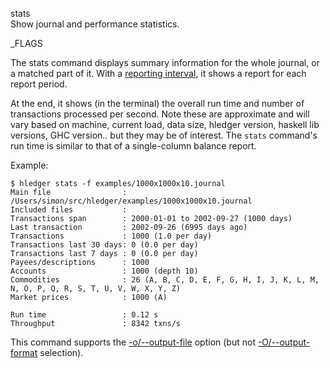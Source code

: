 stats\
Show journal and performance statistics.

_FLAGS

The stats command displays summary information for the whole journal, or
a matched part of it. With a [reporting interval](#reporting-interval),
it shows a report for each report period. 

At the end, it shows (in the terminal) the overall run time and number of 
transactions processed per second. Note these are approximate and will vary
based on machine, current load, data size, hledger version, haskell lib 
versions, GHC version.. but they may be of interest. The `stats` command's 
run time is similar to that of a single-column balance report.

Example:

```shell
$ hledger stats -f examples/1000x1000x10.journal
Main file                : /Users/simon/src/hledger/examples/1000x1000x10.journal
Included files           : 
Transactions span        : 2000-01-01 to 2002-09-27 (1000 days)
Last transaction         : 2002-09-26 (6995 days ago)
Transactions             : 1000 (1.0 per day)
Transactions last 30 days: 0 (0.0 per day)
Transactions last 7 days : 0 (0.0 per day)
Payees/descriptions      : 1000
Accounts                 : 1000 (depth 10)
Commodities              : 26 (A, B, C, D, E, F, G, H, I, J, K, L, M, N, O, P, Q, R, S, T, U, V, W, X, Y, Z)
Market prices            : 1000 (A)

Run time                 : 0.12 s
Throughput               : 8342 txns/s
```

This command supports
the [-o/--output-file](hledger.html#output-destination) option
(but not [-O/--output-format](hledger.html#output-format) selection).
